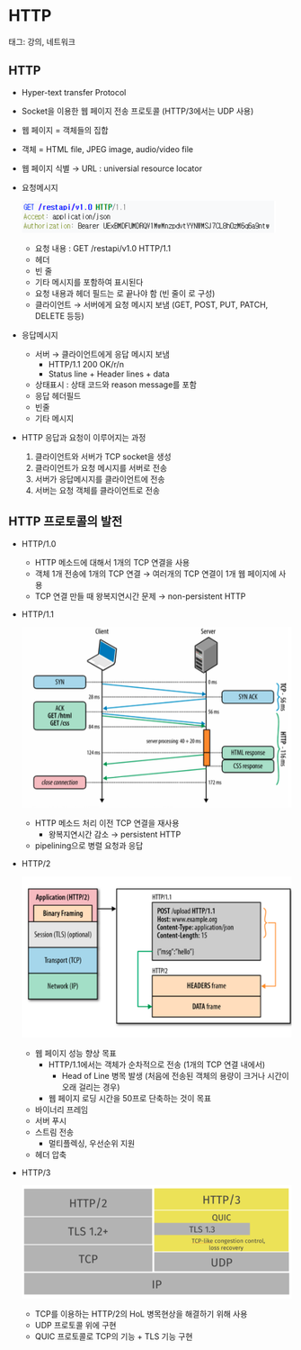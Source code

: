# HTTP

태그: 강의, 네트워크

## HTTP

- Hyper-text transfer Protocol
- Socket을 이용한 웹 페이지 전송 프로토콜 (HTTP/3에서는 UDP 사용)
- 웹 페이지 = 객체들의 집합
- 객체 = HTML file, JPEG image, audio/video file
- 웹 페이지 식별 → URL : universial resource locator
- 요청메시지
    
    ![스크린샷 2023-01-17 오후 12.29.30.png](./HTTP/httprequest.png)
    
    - 요청 내용 : GET /restapi/v1.0 HTTP/1.1
    - 헤더
    - 빈 줄
    - 기타 메시지를 포함하여 표시된다
    - 요청 내용과 헤더 필드는 <CR> <LF>로 끝나야 함 (빈 줄이 <CR><LF>로 구성)
    - 클라이언트 → 서버에게 요청 메시지 보냄 (GET, POST, PUT, PATCH, DELETE 등등)
- 응답메시지
    - 서버 → 클라이언트에게 응답 메시지 보냄
        - HTTP/1.1 200 OK/r/n
        - Status line + Header lines + data
    - 상태표시 : 상태 코드와 reason message를 포함
    - 응답 헤더필드
    - 빈줄
    - 기타 메시지
- HTTP 응답과 요청이 이루어지는 과정
    1. 클라이언트와 서버가 TCP socket을 생성
    2. 클라이언트가 요청 메시지를 서버로 전송
    3. 서버가 응답메시지를 클라이언트에 전송
    4. 서버는 요청 객체를 클라이언트로 전송

## HTTP 프로토콜의 발전

- HTTP/1.0
    - HTTP 메소드에 대해서 1개의 TCP 연결을 사용
    - 객체 1개 전송에 1개의 TCP 연결 → 여러개의 TCP 연결이 1개 웹 페이지에 사용
    - TCP 연결 만들 때 왕복지연시간 문제 → non-persistent HTTP
- HTTP/1.1
    
    ![스크린샷 2023-01-17 오후 12.36.07.png](./HTTP/http11.png)
    
    - HTTP 메소드 처리 이전 TCP 연결을 재사용
        - 왕복지연시간 감소 → persistent HTTP
    - pipelining으로 병렬 요청과 응답
- HTTP/2
    
    ![스크린샷 2023-01-17 오후 12.37.29.png](./HTTP/http2.png)
    
    - 웹 페이지 성능 향상 목표
        - HTTP/1.1에서는 객체가 순차적으로 전송 (1개의 TCP 연결 내에서)
            - Head of Line 병목 발생 (처음에 전송된 객체의 용량이 크거나 시간이 오래 걸리는 경우)
        - 웹 페이지 로딩 시간을 50프로 단축하는 것이 목표
    - 바이너리 프레임
    - 서버 푸시
    - 스트림 전송
        - 멀티플렉싱, 우선순위 지원
    - 헤더 압축
- HTTP/3
    
    ![스크린샷 2023-01-17 오후 12.40.22.png](./HTTP/http3.png)
    
    - TCP를 이용하는 HTTP/2의 HoL 병목현상을 해결하기 위해 사용
    - UDP 프로토콜 위에 구현
    - QUIC 프로토콜로 TCP의 기능 + TLS 기능 구현